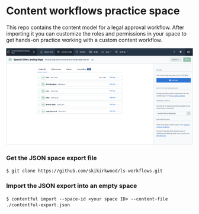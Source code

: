 # Content workflows practice space

This repo contains the content model for a legal approval workflow. After importing it you can customize the roles and permissions in your space to get hands-on practice working with a custom content workflow.

![The content model for a custom offer page](./github-screenshot.png
 "The content model for a custom offer page")

### Get the JSON space export file

```
$ git clone https://github.com/skikirkwood/ls-workflows.git
```

### Import the JSON export into an empty space

```
$ contentful import --space-id <your space ID> --content-file ./contentful-export.json
```

